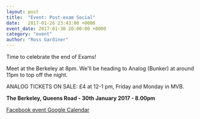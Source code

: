 ```yaml
---
layout: post
title:  "Event: Post-exam Social"
date:   2017-01-26 23:43:00 +0000
event_date: 2017-01-30 20:00:00 +0000
category: "event"
author: "Ross Gardiner"
---
```


Time to celebrate the end of Exams!

Meet at the Berkeley at 8pm.
We'll be heading to Analog (Bunker) at around 11pm to top off the night.

ANALOG TICKETS ON SALE:
£4 at 12-1 pm, Friday and Monday in MVB.

**The Berkeley, Queens Road - 30th January 2017 - 8.00pm**

<a class="btn btn--dark" href="https://www.facebook.com/events/1657929487834605/">
  Facebook event
</a>

<a class="btn btn--dark" href="https://calendar.google.com/calendar/b/2/render#eventpage_6%7Ceid-djh2ZGM1c21wc3YxOGJzOThlN2xyOXAyY2cgY3NzYnJpc3RvbC5jby51a19jbW1iNzdpNGtkNmQ5b2tmdjVuYzFwaWJuMEBn-1-0-">
  Google Calendar
</a>
